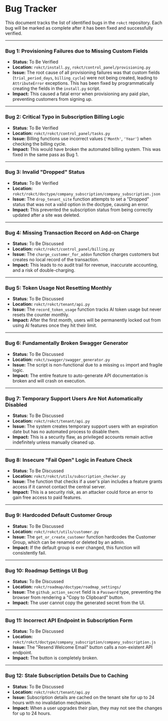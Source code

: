 # Bug Tracker

This document tracks the list of identified bugs in the `rokct` repository. Each bug will be marked as complete after it has been fixed and successfully verified.

---

### Bug 1: Provisioning Failures due to Missing Custom Fields
-   **Status:** To Be Verified
-   **Location:** `rokct/install.py`, `rokct/control_panel/provisioning.py`
-   **Issue:** The root cause of all provisioning failures was that custom fields (`trial_period_days`, `billing_cycle`) were not being created, leading to `AttributeError` exceptions. This has been fixed by programmatically creating the fields in the `install.py` script.
-   **Impact:** This caused a fatal error when provisioning any paid plan, preventing customers from signing up.

---

### Bug 2: Critical Typo in Subscription Billing Logic
-   **Status:** To Be Verified
-   **Location:** `rokct/rokct/control_panel/tasks.py`
-   **Issue:** Billing functions use incorrect values (`'Month'`, `'Year'`) when checking the billing cycle.
-   **Impact:** This would have broken the automated billing system. This was fixed in the same pass as Bug 1.

---

### Bug 3: Invalid "Dropped" Status
-   **Status:** To Be Verified
-   **Location:** `rokct/rokct/doctype/company_subscription/company_subscription.json`
-   **Issue:** The `drop_tenant_site` function attempts to set a "Dropped" status that was not a valid option in the doctype, causing an error.
-   **Impact:** This prevented the subscription status from being correctly updated after a site was deleted.

---

### Bug 4: Missing Transaction Record on Add-on Charge
-   **Status:** To Be Discussed
-   **Location:** `rokct/rokct/control_panel/billing.py`
-   **Issue:** The `charge_customer_for_addon` function charges customers but creates no local record of the transaction.
-   **Impact:** This leads to no audit trail for revenue, inaccurate accounting, and a risk of double-charging.

---

### Bug 5: Token Usage Not Resetting Monthly
-   **Status:** To Be Discussed
-   **Location:** `rokct/rokct/tenant/api.py`
-   **Issue:** The `record_token_usage` function tracks AI token usage but never resets the counter monthly.
-   **Impact:** After the first month, users will be permanently locked out from using AI features once they hit their limit.

---

### Bug 6: Fundamentally Broken Swagger Generator
-   **Status:** To Be Discussed
-   **Location:** `rokct/swagger/swagger_generator.py`
-   **Issue:** The script is non-functional due to a missing `os` import and fragile logic.
-   **Impact:** The entire feature to auto-generate API documentation is broken and will crash on execution.

---

### Bug 7: Temporary Support Users Are Not Automatically Disabled
-   **Status:** To Be Discussed
-   **Location:** `rokct/rokct/tenant/api.py`
-   **Issue:** The system creates temporary support users with an expiration date but has no automated process to disable them.
-   **Impact:** This is a security flaw, as privileged accounts remain active indefinitely unless manually cleaned up.

---

### Bug 8: Insecure "Fail Open" Logic in Feature Check
-   **Status:** To Be Discussed
-   **Location:** `rokct/rokct/utils/subscription_checker.py`
-   **Issue:** The function that checks if a user's plan includes a feature grants access if it cannot contact the central server.
-   **Impact:** This is a security risk, as an attacker could force an error to gain free access to paid features.

---

### Bug 9: Hardcoded Default Customer Group
-   **Status:** To Be Discussed
-   **Location:** `rokct/rokct/utils/customer.py`
-   **Issue:** The `get_or_create_customer` function hardcodes the Customer Group, which can be renamed or deleted by an admin.
-   **Impact:** If the default group is ever changed, this function will consistently fail.

---

### Bug 10: Roadmap Settings UI Bug
-   **Status:** To Be Discussed
-   **Location:** `rokct/roadmap/doctype/roadmap_settings/`
-   **Issue:** The `github_action_secret` field is a `Password` type, preventing the browser from rendering a "Copy to Clipboard" button.
-   **Impact:** The user cannot copy the generated secret from the UI.

---

### Bug 11: Incorrect API Endpoint in Subscription Form
-   **Status:** To Be Discussed
-   **Location:** `rokct/rokct/doctype/company_subscription/company_subscription.js`
-   **Issue:** The "Resend Welcome Email" button calls a non-existent API endpoint.
-   **Impact:** The button is completely broken.

---

### Bug 12: Stale Subscription Details Due to Caching
-   **Status:** To Be Discussed
-   **Location:** `rokct/rokct/tenant/api.py`
-   **Issue:** Subscription details are cached on the tenant site for up to 24 hours with no invalidation mechanism.
-   **Impact:** When a user upgrades their plan, they may not see the changes for up to 24 hours.